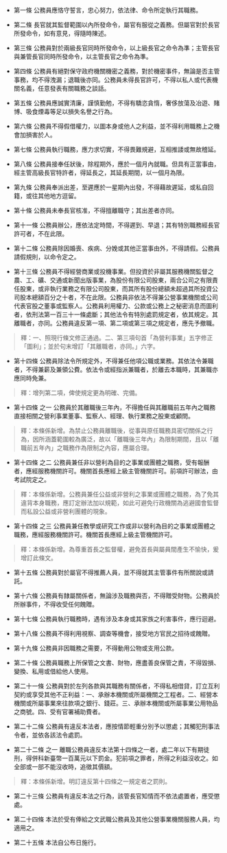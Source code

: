 * 第一條 公務員應恪守誓言，忠心努力，依法律、命令所定執行其職務。

* 第二條 長官就其監督範圍以內所發命令，屬官有服從之義務。但屬官對於長官所發命令，如有意見，得隨時陳述。

* 第三條 公務員對於兩級長官同時所發命令，以上級長官之命令為準；主管長官與兼管長官同時所發命令，以主管長官之命令為準。

* 第四條 公務員有絕對保守政府機關機密之義務，對於機密事件，無論是否主管事務，均不得洩漏；退職後亦同。公務員未得長官許可，不得以私人或代表機關名義，任意發表有關職務之談話。

* 第五條 公務員應誠實清廉，謹慎勤勉，不得有驕恣貪惰，奢侈放蕩及冶遊、賭博、吸食煙毒等足以損失名譽之行為。

* 第六條 公務員不得假借權力，以圖本身或他人之利益，並不得利用職務上之機會加損害於人。

* 第七條 公務員執行職務，應力求切實，不得畏難規避，互相推諉或無故稽延。

* 第八條 公務員接奉任狀後，除程期外，應於一個月內就職。但具有正當事由，經主管高級長官特許者，得延長之，其延長期間，以一個月為限。

* 第九條 公務員奉派出差，至遲應於一星期內出發，不得藉故遲延，或私自回籍，或往其他地方逗留。

* 第十條 公務員未奉長官核准，不得擅離職守；其出差者亦同。

* 第十一條 公務員辦公，應依法定時間，不得遲到、早退；其有特別職務經長官許可者，不在此限。

* 第十二條 公務員除因婚喪、疾病、分娩或其他正當事由外，不得請假。公務員請假規則，以命令定之。

* 第十三條 公務員不得經營商業或投機事業。但投資於非屬其服務機關監督之農、工、礦、交通或新聞出版事業，為股份有限公司股東，兩合公司之有限責任股東，或非執行業務之有限公司股東，而其所有股份總額未超過其所投資公司股本總額百分之十者，不在此限。公務員非依法不得兼公營事業機關或公司代表官股之董事或監察人。公務員利用權力、公款或公務上之秘密消息而圖利者，依刑法第一百三十一條處斷；其他法令有特別處罰規定者，依其規定。其離職者，亦同。公務員違反第一項、第二項或第三項之規定者，應先予撤職。

> 釋：一、照現行條文修正通過。二、第三項句首「為營利事業」五字修正「圖利」；並於句末增訂「其離職者，亦同。」六字。

* 第十四條 公務員除法令所規定外，不得兼任他項公職或業務。其依法令兼職者，不得兼薪及兼領公費。依法令或經指派兼職者，於離去本職時，其兼職亦應同時免兼。

> 釋：增列第二項，俾使規定更為明確、完備。

* 第十四條 之一 公務員於其離職後三年內，不得擔任與其離職前五年內之職務直接相關之營利事業董事、監察人、經理、執行業務之股東或顧問。

> 釋：本條係新增。為禁止公務員離職後，從事與原任職務具密切關係之行為，因所涵蓋範圍較為廣泛，故以「離職後三年內」為限制期間，且以「離職前五年內」之職務作為限制之內容，應屬合理。

* 第十四條 之二 公務員兼任非以營利為目的之事業或團體之職務，受有報酬者，應經服務機關許可。機關首長應經上級主管機關許可。前項許可辦法，由考試院定之。

> 釋：本條係新增。公務員兼任公益或非營利之事業或團體之職務，為了免其違背本身職務，應訂定辦法加以規範，如此可避免行政機關為逃避國會監督而私設公益或非營利團體的現象。

* 第十四條 之三 公務員兼任教學或研究工作或非以營利為目的之事業或團體之職務，應經服務機關許可。機關首長應經上級主管機關許可。

> 釋：本條係新增。為尊重首長之監督權，避免首長與屬員間產生不愉快，爰增訂此條文。

* 第十五條 公務員對於屬官不得推薦人員，並不得就其主管事件有所關說或請託。

* 第十六條 公務員有隸屬關係者，無論涉及職務與否，不得贈受財物。公務員於所辦事件，不得收受任何餽贈。

* 第十七條 公務員執行職務時，遇有涉及本身或其家族之利害事件，應行迴避。

* 第十八條 公務員不得利用視察、調查等機會，接受地方官民之招待或餽贈。

* 第十九條 公務員非因職務之需要，不得動用公物或支用公款。

* 第二十條 公務員職務上所保管之文書、財物，應盡善良保管之責，不得毀損、變換、私用或借給他人使用。

* 第二十一條 公務員對於左列各款與其職務有關係者，不得私相借貸，訂立互利契約或享受其他不正利益：一、承辦本機關或所屬機關之工程者。二、經營本機關或所屬事業來往款項之銀行、錢莊。三、承辦本機關或所屬事業公用物品之商號。四、受有官署補助費者。

* 第二十二條 公務員有違反本法者，應按情節輕重分別予以懲處；其觸犯刑事法令者，並依各該法令處罰。

* 第二十二條 之一 離職公務員違反本法第十四條之一者，處二年以下有期徒刑，得併科新臺幣一百萬元以下罰金。犯前項之罪者，所得之利益沒收之。如全部或一部不能沒收時，追徵其價額。

> 釋：本條係新增。明訂違反第十四條之一規定者之罰則。

* 第二十三條 公務員有違反本法之行為，該管長官知情而不依法處置者，應受懲處。

* 第二十四條 本法於受有俸給之文武職公務員及其他公營事業機關服務人員，均適用之。

* 第二十五條 本法自公布日施行。


